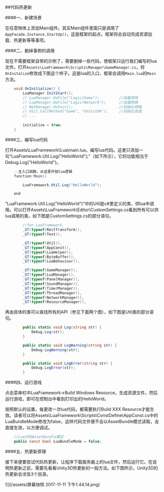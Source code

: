 ##代码热更新

####一、新建场景

在任意物体上添加Main组件。其实Main组件里面只是调用了`AppFacade.Instance.StartUp()`，这是框架的起点。框架将会自动完成资源加载、热更新等等事项。

####二、删掉事例的调用

现在不需要框架自带的示例了，需要删掉一些代码，使框架只运行我们编写的lua文件。打开`Assets\LuaFramework\Scripts\Manager\GameManager.cs`，将`OnInitalize`修改成下图这个样子。这是lua的入口，框架会调用`Main.lua`的`Main`方法。

```csharp
    void OnInitialize() {
        LuaManager.InitStart();
        // LuaManager.DoFile("Logic/Game");         //加载游戏
        // LuaManager.DoFile("Logic/Network");      //加载网络
        // NetManager.OnInit();                     //初始化网络
        // Util.CallMethod("Game", "OnInitOK");     //初始化完成
        // ...
            
        initialize = true;
    }
```

####三、编写lua代码

打开Assets\LuaFramework\Lua\main.lua，编写lua代码。这里只添加一句“LuaFramework.Util.Log("HelloWorld");”（如下所示），它的功能相当于Debug.Log("HelloWorld")。

```csharp
    --主入口函数。从这里开始lua逻辑
    function Main()

        LuaFramework.Util.Log("HelloWorld");

    end
```


“LuaFramework.Util.Log("HelloWorld")”中的Util是c#里定义的类，供lua中调用。可以打开Assets\LuaFramework\Editor\CustomSettings.cs看到所有可以供lua调用的类，如下图是CustomSettings.cs的部分语句。

```csharp
        //for LuaFramework
        _GT(typeof(RectTransform)),
        _GT(typeof(Text)),

        _GT(typeof(Util)),
        _GT(typeof(AppConst)),
        _GT(typeof(LuaHelper)),
        _GT(typeof(ByteBuffer)),
        _GT(typeof(LuaBehaviour)),

        _GT(typeof(GameManager)),
        _GT(typeof(LuaManager)),
        _GT(typeof(PanelManager)),
        _GT(typeof(SoundManager)),
        _GT(typeof(TimerManager)),
        _GT(typeof(ThreadManager)),
        _GT(typeof(NetworkManager)),
        _GT(typeof(ResourceManager)),
```

再由具体的类可以查找所有的API（参见下面两个图），如下图是Util类的部分语句。

```csharp
        public static void Log(string str) {
            Debug.Log(str);
        }

        public static void LogWarning(string str) {
            Debug.LogWarning(str);
        }

        public static void LogError(string str) {
            Debug.LogError(str);
        }
```

####四、运行游戏

点击菜单栏中LuaFramework→Build Windows Resource，生成资源文件。然后运行游戏，即可在控制台中看到打印出的HelloWorld。

按照默认的设置，每更改一次lua代码，都需要执行Build XXX Resource才能生效。读者可以将Assets\LuaFramework\Scripts\ConstDefine\AppConst.cs中的LuaBundleMode修改为false，这样代码文件便不会以AssetBundle模式读取，会直接生效，以方便调试。

```csharp
    //Lua代码AssetBundle模式
    public const bool LuaBundleMode = false;
```

####五、热更新原理

接下来便要尝试代码热更新，让程序下载服务器上的lua文件，然后运行它。在说明热更新之前，需要先看看Unity3D热更新的一般方法。如下图所示，Unity3D的热更新会涉及3个目录。

![](/assets/屏幕快照 2017-11-11 下午1.44.14.png)
